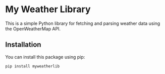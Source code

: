 # My Weather Library

This is a simple Python library for fetching and parsing weather data using the OpenWeatherMap API.

## Installation

You can install this package using pip:

```bash
pip install myweatherlib
